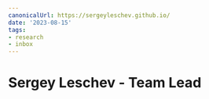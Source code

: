 ```yaml
---
canonicalUrl: https://sergeyleschev.github.io/
date: '2023-08-15'
tags:
- research
- inbox
---
```


# Sergey Leschev - Team Lead